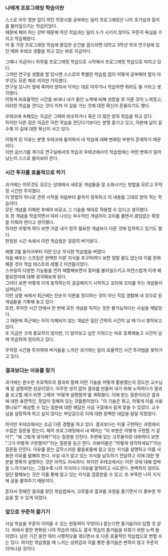 ### 나에게 프로그래밍 학습이란
스스로 아무 명분 없이 하던 학창시절 공부와는 달리 프로그래밍은 나의 호기심과 흥미를 불러일으키는 학습이었다.  
때문에 해야 하는 강박 때문에 하던 학습과는 달리 누가 시키지 않아도 꾸준히 욕심을 가지고 학습해왔다.  
이 중 가장 프로그래밍 학습에 몰입한 순간을 꼽으라면 대학교 3학년 학과 연구실에 있던 때와 우테코 생활을 하고 있는 바로 지금이다.  

그때나 지금이나 하루를 프로그래밍 학습으로 시작해서 프로그래밍 학습으로 마치고 있다.  
그치만 연구실 생활을 할 당시엔 스스로의 특별한 학습법 없이 어떻게 공부해야 할지 아무것도 모른 채로 의지만 가득했다.  
연구실 모니터 앞에 죽어라 앉아서 닥치는 대로 아무거나 학습하면 뭐라도 될 거라고 생각했다.  
이렇게 비효율적인 시간을 보내니 내가 들인 노력에 비해 성장을 못 이룬 것이 느껴졌고,  
이러한 학습을 견디는 것이 지쳐 이 길을 가는 것에 대한 확신이 흔들리기도 했다.  

우테코에 속해있는 지금은 그때와 비슷하거나 혹은 더 많은 양의 학습을 하고 있다.  
하지만 다른 점은 지금은 이런 학습을 견딘다기보다는 분명 즐기고 있고, 덕분에 날이 갈수록 이 길에 대한 확신이 서고 있다.  

이렇게 된 이유는 분명 우테코에 들어와서 내 학습에 대해 변화된 부분이 존재하기 때문이다.  
이번 글쓰기를 계기로 연구실에서의 학습과 우테코에서의 학습법에는 어떤 변화가 일어났는지 스스로 돌아보려 한다.  

### 시간 투자를 효율적으로 하기
과거에는 아무것도 모르는 상태에서 새로운 개념들을 잘 소화시키는 방법을 모르고 무작정 시간만 투자했다.  
이 방법의 하나로 관련 서적을 처음부터 끝까지 정독하고 이 내용을 그대로 받아 적는 학습이다.  
모든 개념을 이해한 후에야 비로소 그 기술을 제대로 적용할 수 있다고 생각했다.  
또 한 개념을 학습하면서 따라 나오는 부수적인 개념까지 꼬리를 물면서 끊임없는 확장을 이뤄야 한다고 생각했다.  
하지만 이렇게 하다 보면 가끔 내가 정작 필요한 개념보다 다른 것에 집착하고 있기도 했다.  
한정된 시간 속에서 이런 학습법은 굉장히 버거웠다.  

레벨 2를 들어서부터 이런 단순 무식한 학습법을 버렸다.  
처음 배우는 스프링은 완벽한 이론 지식을 추구하려다 보면 정말 끝도 없는데 이를 완화해준 것이 학습 테스트와 레벨 2 미션들이었다.  
스프링의 다양한 기능들을 먼저 체험해보면서 흥미를 불러일으키고 자연스럽게 이게 왜 필요한지에 대해 생각해보게 된다.  
그러다 보면 어떻게 이게 동작하는지 궁금해지기 시작하고 꼬리에 꼬리를 무는 개념들이 넘쳐났다.  
이런 상황 속에서 최근에는 단순히 이론을 정리하는 것이 아닌 직접 경험해 내 것으로 된 개념들을 기록해 놓고 있다.  
또한, 주어진 시간 안에서 한 번에 모든 개념을 익히는 것은 불가능하다는 사실을 깨달았다.  
그 때문에 최근에는 아직 이해되지 않는 개념은 일단 간략히 시간이 날 때 다시 찾아보고 있다.  
또 지금은 크게 중요하지 않지만, 더 알아보고 싶은 키워드는 따로 등록해놓고 시간이 날 때 학습하여 정리하고 있다.  

무작정 시간을 투자하여 버거움을 느끼던 과거와는 달리 효율적인 시간 투자법을 찾아가고 있다.  


### 결과보다는 이유를 찾기
과거에는 완수한 프로젝트의 결과와 함께 어떤 기술을 어떻게 활용했는지 정도만 교수님께 잘 설명하면 성공이었다.
아무런 생각 없이 결과를 만들어 내기 위해 노력하다가 결과를 보고할 때가 되면 그제야 '어떻게 설명할까'를 계획했다.
이때 받는 질문이라곤 결과에 대한 표면적인, 정답이 정해져 있는 것들뿐이었다.
"이 기술은 뭐고, 어떻게 이를 사용했나요?"
예상할 수 있는 질문에 대한 해답은 사실 구글에서 쉽게 찾을 수 있었다.
교수님을 실망하게 하고 싶지 않다는 부담감으로 이에 대한 완벽한 대답을 달달 외웠었다.

하지만 우테코에서는 조금 다른 경험을 하고 있다.
결과보다는 이를 구현하는 과정에서 수많은 질문을 받는다.
페어 프로그래밍에서 내 페어는 "이 부분은 어떻게 구현할 거 같아?", "왜 그렇게 생각해?"라는 질문을 던진다.
주변에 있는 크루들이랑 대화하다 보면 "그거 어떻게 구현했어?"라는 질문을 듣곤 한다.
리뷰어들은 "어떻게 생각하세요?"라는 질문을 던진다.
이유를 묻는 갑작스러운 물음표들에 알고 있는 지식을 설명하고 이를 사용한 이유를 말해야 한다.
사실 내가 알고 있는 지식을 납득하기 전달하고 이에 대한 명분을 명확히 설명하는 것은 아직도 미숙하다.
하지만 우테코에서는 이런 것에 대해 압박을 느끼기보다는, 그럴수록 나의 지식이나 이유를 말하려고 시도한다.
완벽하지 않아도 일단 말해보는 것은 이를 통해 알고 있는 지식을 검증받을 수 있고, 또 부족한 나의 지식에 살을 붙여주기 때문이다.

혼자서 정해진 결과를 찾던 학습법에서, 크루들과 결과를 과정을 즐기면서 더 풍부한 학습을 할 수 있게 되었다.

### 앞으로 꾸준히 즐기기

사실 학습을 꾸준히 이어올 수 있는 원동력이 무엇이냐 묻는다면 즐거움이라 답할 것 같다.
위에서 말한 변화된 나의 학습의 태도도 결국 학습의 즐거움을 되찾기 위한 노력 들이었다.
남은 기간 동안 여러 시행착오를 겪으면서 또 다른 효율적인 학습법으로 변할 수는 있다.
하지만 학습했을 때 느끼는 성취감과 이를 통한 즐거움은 변하지 않고 꾸준히 이어나갈 것이다.
